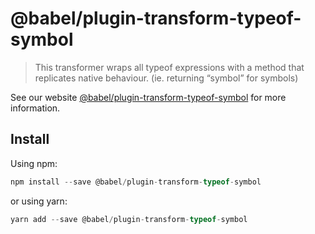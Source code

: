 # @babel/plugin-transform-typeof-symbol

> This transformer wraps all typeof expressions with a method that replicates native behaviour. (ie. returning “symbol” for symbols)

See our website [@babel/plugin-transform-typeof-symbol](https://new.babeljs.io/docs/en/next/babel-plugin-transform-typeof-symbol.html) for more information.

## Install

Using npm:

```js
npm install --save @babel/plugin-transform-typeof-symbol
```

or using yarn:

```js
yarn add --save @babel/plugin-transform-typeof-symbol
```
